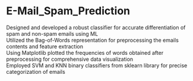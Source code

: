 # E-Mail_Spam_Prediction
Designed and developed a robust classifier for accurate differentiation of spam and non-spam emails using ML <br />
Utilized the Bag-of-Words representation for preprocessing the emails contents and feature extraction <br />
Using Matplotlib plotted the frequencies of words obtained after preprocessing for comprehensive data visualization  <br />
Employed SVM and KNN binary classifiers from sklearn library for precise categorization of emails  
